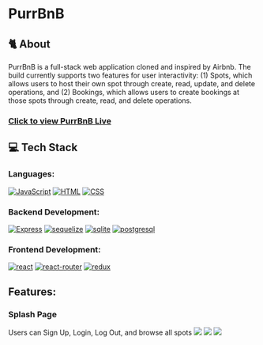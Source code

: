 # PurrBnB

## 🐈 **About**

PurrBnB is a full-stack web application cloned and inspired by Airbnb. The build currently supports two features for user interactivity: (1) Spots, which allows users to host their own spot through create, read, update, and delete operations, and (2) Bookings, which allows users to create bookings at those spots through create, read, and delete operations.

### [Click to view PurrBnB Live](https://airbnb-clone-4afc.onrender.com/)

## 💻 **Tech Stack**

### Languages:

[![JavaScript][javascript-shield]][javascript-url]
[![HTML][html-shield]][html-url]
[![CSS][css-shield]][css-url]

### Backend Development:

[![Express][express-shield]][express-url]
[![sequelize][sequelize-shield]][sequelize-url]
[![sqlite][sqlite-shield]][sqlite-url]
[![postgresql][postgresql-shield]][postgresql-url]

### Frontend Development:

[![react][react-shield]][react-url]
[![react-router][react-router-shield]][react-router-url]
[![redux][redux-shield]][redux-url]

## **Features**:

### Splash Page

Users can Sign Up, Login, Log Out, and browse all spots
<img src="https://i.imgur.com/cccLTFf.jpg">
<img src="https://i.imgur.com/Y3pYRRr.jpg">
<img src="https://i.imgur.com/a4mqEHI.jpg">

<!-- MARKDOWN LINKS & IMAGES -->

[javascript-shield]: https://img.shields.io/badge/JavaScript-323330?style=for-the-badge&logo=javascript&logoColor=F7DF1E
[html-shield]: https://img.shields.io/badge/HTML5-E34F26?style=for-the-badge&logo=html5&logoColor=white
[css-shield]: https://img.shields.io/badge/CSS-239120?&style=for-the-badge&logo=css3&logoColor=white
[express-shield]: https://img.shields.io/badge/Express.js-404D59?style=for-the-badge
[sequelize-shield]: https://img.shields.io/badge/sequelize-323330?style=for-the-badge&logo=sequelize&logoColor=blue
[sqlite-shield]: https://img.shields.io/badge/SQLite-07405E?style=for-the-badge&logo=sqlite&logoColor=white
[postgresql-shield]: https://img.shields.io/badge/PostgreSQL-316192?style=for-the-badge&logo=postgresql&logoColor=white
[react-shield]: https://img.shields.io/badge/React-20232A?style=for-the-badge&logo=react&logoColor=61DAFB
[react-router-shield]: https://img.shields.io/badge/React_Router-CA4245?style=for-the-badge&logo=react-router&logoColor=white
[redux-shield]: https://img.shields.io/badge/Redux-593D88?style=for-the-badge&logo=redux&logoColor=white
[javascript-url]: https://www.javascript.com/
[html-url]: https://www.w3.org/html/
[css-url]: https://www.w3.org/Style/CSS/Overview.en.html
[express-url]: https://expressjs.com/
[sequelize-url]: https://sequelize.org/
[sqlite-url]: https://www.sqlite.org/index.html
[postgresql-url]: https://www.postgresql.org/
[react-url]: https://reactjs.org/
[react-router-url]: https://reactrouter.com/en/main
[redux-url]: https://redux.js.org/
